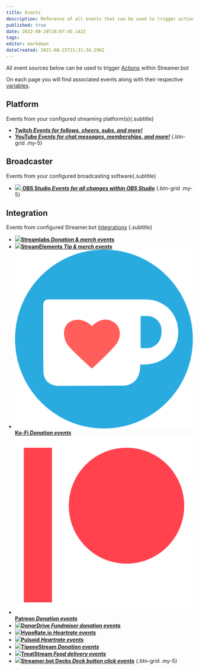 ```yaml
---
title: Events
description: Reference of all events that can be used to trigger actions in Streamer.bot
published: true
date: 2022-08-28T18:07:45.142Z
tags: 
editor: markdown
dateCreated: 2021-08-25T21:31:34.296Z
---
```


All event sources below can be used to trigger [Actions](/en/Actions) within Streamer.bot

On each page you will find associated events along with their respective [variables](/en/Variables).


## Platform
Events from your configured streaming platform(s){.subtitle}

- [<i class="mdi mdi-twitch text--twitch"></i> **Twitch *Events for follows, cheers, subs, and more!***](/en/Platforms/Twitch/Events)
- [<i class="mdi mdi-youtube text--youtube"></i> **YouTube *Events for chat messages, memberships, and more!***](/en/Platforms/YouTube/Events)
{.btn-grid .my-5}

## Broadcaster
Events from your configured broadcasting software{.subtitle}

- [<img src="https://streamer.bot/img/integrations/obs.svg"/> **OBS Studio *Events for all changes within OBS Studio***](/en/Broadcasters/OBS/Events)
{.btn-grid .my-5}

## Integration
Events from configured Streamer.bot [Integrations](/en/Integrations) {.subtitle}

- [<img src="https://streamer.bot/img/integrations/streamlabs.png"/>**Streamlabs *Donation &amp; merch events***](/en/Integrations/Streamlabs)
- [<img src="https://streamer.bot/img/integrations/streamelements.png"/>**StreamElements *Tip &amp; merch events***](/en/Integrations/StreamElements)
- [<img src="/ko-fi_icon_rgb_rounded.png"/>**Ko-Fi *Donation events***](/en/Integrations/Ko-Fi)
- [<img src="/digital-patreon-logo_coral.png"/>**Patreon *Donation events***](/en/Integrations/Patreon)
- [<img src="/donordrive.webp"/>**DonorDrive *Fundraiser donation events***](/en/Integrations/DonorDrive)
- [<img src="https://streamer.bot/img/integrations/hyperate.png"/>**HypeRate.io *Heartrate events***](/en/Integrations/HypeRate-io)
- [<img src="https://streamer.bot/img/integrations/pulsoid.png"/>**Pulsoid *Heartrate events***](/en/Integrations/Pulsoid)
- [<img src="https://streamer.bot/img/integrations/tipeestream.png"/>**TipeeeStream *Donation events***](/en/Integrations/TipeeeStream)
- [<img src="https://streamer.bot/img/integrations/treatstream.png"/>**TreatStream *Food delivery events***](/en/Integrations/TreatStream)
- [<img src="https://streamer.bot/logo.png"/>**Streamer.bot Decks *Deck button click events***](/en/Integrations/Streamer-bot)
{.btn-grid .my-5}